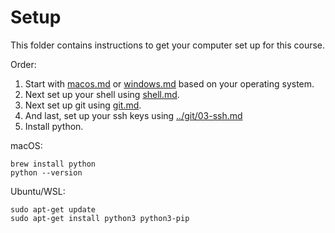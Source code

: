 # Setup

This folder contains instructions to get your computer set up for this course.

Order:

1. Start with [macos.md](./macos.md) or [windows.md](./windows.md) based on your operating system.
2. Next set up your shell using [shell.md](./shell.md).
3. Next set up git using [git.md](./git.md).
4. And last, set up your ssh keys using [../git/03-ssh.md](../git/03-ssh.md#setup)
5. Install python.
  
  macOS:
  ```
  brew install python
  python --version
  ```
  
  Ubuntu/WSL:
  ```
  sudo apt-get update
  sudo apt-get install python3 python3-pip
  ```
